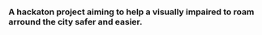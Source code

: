 ### A hackaton project aiming to help a visually impaired to roam arround the city safer and easier.
